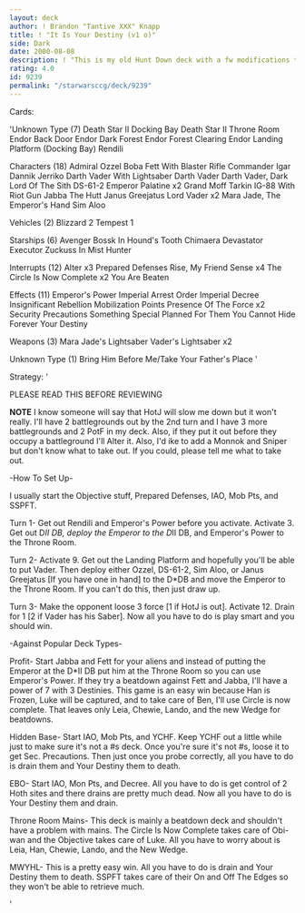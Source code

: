 ```yaml
---
layout: deck
author: ! Brandon "Tantive XXX" Knapp
title: ! "It Is Your Destiny (v1 o)"
side: Dark
date: 2000-08-08
description: ! "This is my old Hunt Down deck with a fw modifications to makeit a BHBM deck."
rating: 4.0
id: 9239
permalink: "/starwarsccg/deck/9239"
---
```

Cards: 

'Unknown Type (7)
Death Star II Docking Bay
Death Star II Throne Room
Endor Back Door
Endor Dark Forest
Endor Forest Clearing
Endor Landing Platform (Docking Bay)
Rendili

Characters (18)
Admiral Ozzel
Boba Fett With Blaster Rifle
Commander Igar
Dannik Jerriko
Darth Vader With Lightsaber
Darth Vader
Darth Vader, Dark Lord Of The Sith
DS-61-2
Emperor Palatine x2
Grand Moff Tarkin
IG-88 With Riot Gun
Jabba The Hutt
Janus Greejatus
Lord Vader x2
Mara Jade, The Emperor's Hand
Sim Aloo

Vehicles (2)
Blizzard 2
Tempest 1

Starships (6)
Avenger
Bossk In Hound's Tooth
Chimaera
Devastator
Executor
Zuckuss In Mist Hunter

Interrupts (12)
Alter x3
Prepared Defenses
Rise, My Friend
Sense x4
The Circle Is Now Complete x2
You Are Beaten

Effects (11)
Emperor's Power
Imperial Arrest Order
Imperial Decree
Insignificant Rebellion
Mobilization Points
Presence Of The Force x2
Security Precautions
Something Special Planned For Them
You Cannot Hide Forever
Your Destiny

Weapons (3)
Mara Jade's Lightsaber
Vader's Lightsaber x2

Unknown Type (1)
Bring Him Before Me/Take Your Father's Place
'

Strategy: '

PLEASE READ THIS BEFORE REVIEWING

**NOTE**  I know someone will say that HotJ will slow me down but it won't really.  I'll have 2 battlegrounds out by the 2nd turn and I have 3 more battlegrounds and 2 PotF in my deck.  Also, if they put it out before they occupy a battleground I'll Alter it.  Also, I'd ike to add a Monnok and Sniper but don't know what to take out. If you could, please tell me what to take out.


-How To Set Up-

I usually start the Objective stuff, Prepared Defenses, IAO, Mob Pts, and SSPFT.

Turn 1- Get out Rendili and Emperor's Power before you activate.  Activate 3. Get out D*II DB, deploy the Emperor to the D*II DB, and Emperor's Power to the Throne Room.

Turn 2- Activate 9.  Get out the Landing Platform and hopefully you'll be able to put Vader.  Then deploy either Ozzel, DS-61-2, Sim Aloo, or Janus Greejatus [If you have one in hand] to the D*DB and move the Emperor to the Throne Room.  If you can't do this, then just draw up.

Turn 3- Make the opponent loose 3 force [1 if HotJ is out]. Activate 12.  Drain for 1 [2 if Vader has his Saber].  Now all you have to do is play smart and you should win.

-Against Popular Deck Types-

Profit- Start Jabba and Fett for your aliens and instead of putting the Emperor at the D*II DB put him at the Throne Room so you can use Emperor's Power.  If they try a beatdown against Fett and Jabba, I'll have a power of 7 with 3 Destinies.  This game is an easy win because Han is Frozen, Luke will be captured, and to take care of Ben, I'll use Circle is now complete.  That leaves only Leia, Chewie, Lando, and the new Wedge for beatdowns.

Hidden Base- Start IAO, Mob Pts, and YCHF.  Keep YCHF out a little while just to make sure it's not a #s deck.  Once you're sure it's not #s, loose it to get Sec. Precautions.  Then just once you probe correctly, all you have to do is drain them and Your Destiny them to death.

EBO- Start IAO, Mon Pts, and Decree.  All you have to do is get control of 2 Hoth sites and there drains are pretty much dead.	Now all you have to do is Your Destiny them and drain.

Throne Room Mains- This deck is mainly a beatdown deck and shouldn't have a problem with mains.  The Circle Is Now Complete takes care of Obi-wan and the Objective takes care of Luke.  All you have to worry about is Leia, Han, Chewie, Lando, and	the New Wedge.

MWYHL- This is a pretty easy win. All you have to do is drain and Your Destiny them to death.  SSPFT takes care of their On and Off The Edges so they won't be able to retrieve much.

'
